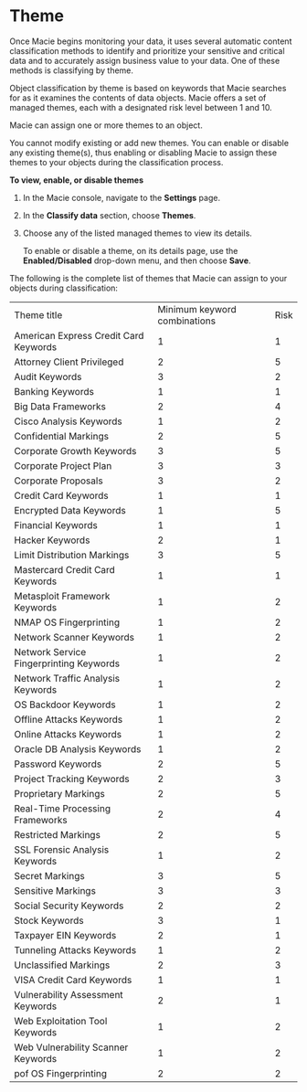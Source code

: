 # Theme<a name="macie-classify-objects-theme"></a>

Once Macie begins monitoring your data, it uses several automatic content classification methods to identify and prioritize your sensitive and critical data and to accurately assign business value to your data\. One of these methods is classifying by theme\.

Object classification by theme is based on keywords that Macie searches for as it examines the contents of data objects\. Macie offers a set of managed themes, each with a designated risk level between 1 and 10\. 

Macie can assign one or more themes to an object\.

You cannot modify existing or add new themes\. You can enable or disable any existing theme\(s\), thus enabling or disabling Macie to assign these themes to your objects during the classification process\.<a name="enable-disable-themes"></a>

**To view, enable, or disable themes**

1. In the Macie console, navigate to the **Settings** page\.

1. In the **Classify data** section, choose **Themes**\.

1. Choose any of the listed managed themes to view its details\.

   To enable or disable a theme, on its details page, use the **Enabled/Disabled** drop\-down menu, and then choose **Save**\.

The following is the complete list of themes that Macie can assign to your objects during classification:


|  |  |  | 
| --- |--- |--- |
| Theme title  | Minimum keyword combinations | Risk | 
| American Express Credit Card Keywords | 1 | 1 | 
| Attorney Client Privileged | 2 | 5 | 
| Audit Keywords | 3 | 2 | 
| Banking Keywords | 1 | 1 | 
| Big Data Frameworks | 2 | 4 | 
| Cisco Analysis Keywords | 1 | 2 | 
| Confidential Markings | 2 | 5 | 
| Corporate Growth Keywords | 3 | 5 | 
| Corporate Project Plan | 3 | 3 | 
| Corporate Proposals | 3 | 2 | 
| Credit Card Keywords | 1 | 1 | 
| Encrypted Data Keywords | 1 | 5 | 
| Financial Keywords | 1 | 1 | 
| Hacker Keywords | 2 | 1 | 
| Limit Distribution Markings | 3 | 5 | 
| Mastercard Credit Card Keywords | 1 | 1 | 
| Metasploit Framework Keywords | 1 | 2 | 
| NMAP OS Fingerprinting | 1 | 2 | 
| Network Scanner Keywords | 1 | 2 | 
| Network Service Fingerprinting Keywords | 1 | 2 | 
| Network Traffic Analysis Keywords | 1 | 2 | 
| OS Backdoor Keywords | 1 | 2 | 
| Offline Attacks Keywords | 1 | 2 | 
| Online Attacks Keywords | 1 | 2 | 
| Oracle DB Analysis Keywords | 1 | 2 | 
| Password Keywords | 2 | 5 | 
| Project Tracking Keywords | 2 | 3 | 
| Proprietary Markings | 2 | 5 | 
| Real\-Time Processing Frameworks | 2 | 4 | 
| Restricted Markings | 2 | 5 | 
| SSL Forensic Analysis Keywords | 1 | 2 | 
| Secret Markings | 3 | 5 | 
| Sensitive Markings | 3 | 3 | 
| Social Security Keywords | 2 | 2 | 
| Stock Keywords | 3 | 1 | 
| Taxpayer EIN Keywords | 2 | 1 | 
| Tunneling Attacks Keywords | 1 | 2 | 
| Unclassified Markings | 2 | 3 | 
| VISA Credit Card Keywords | 1 | 1 | 
| Vulnerability Assessment Keywords | 2 | 1 | 
| Web Exploitation Tool Keywords | 1 | 2 | 
| Web Vulnerability Scanner Keywords | 1 | 2 | 
| pof OS Fingerprinting | 2 | 2 | 